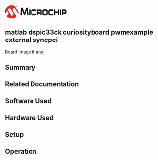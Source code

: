![image](images/microchip.jpg) 

## matlab dspic33ck curiosityboard pwmexample external syncpci

Board Image if any.

## Summary


## Related Documentation


## Software Used 


## Hardware Used


## Setup


## Operation



